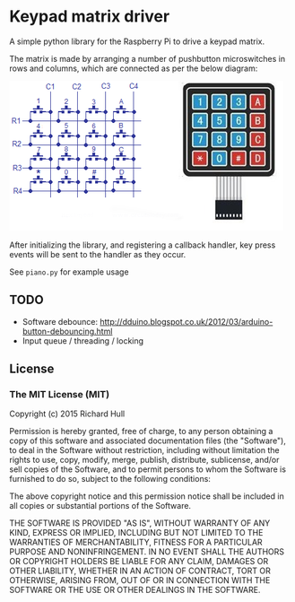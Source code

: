 # Keypad matrix driver

A simple python library for the Raspberry Pi to drive a keypad matrix.

The matrix is made by arranging a number of pushbutton microswitches in rows
and columns, which are connected as per the below diagram:

![keypad matrix](https://raw.githubusercontent.com/rm-hull/keypad/master/docs/images/keypad.png)

After initializing the library, and registering a callback handler, key press events
will be sent to the handler as they occur.

See `piano.py` for example usage

## TODO

* Software debounce: http://dduino.blogspot.co.uk/2012/03/arduino-button-debouncing.html
* Input queue / threading / locking

## License

### The MIT License (MIT)

Copyright (c) 2015 Richard Hull

Permission is hereby granted, free of charge, to any person obtaining a copy
of this software and associated documentation files (the "Software"), to deal
in the Software without restriction, including without limitation the rights
to use, copy, modify, merge, publish, distribute, sublicense, and/or sell
copies of the Software, and to permit persons to whom the Software is
furnished to do so, subject to the following conditions:

The above copyright notice and this permission notice shall be included in all
copies or substantial portions of the Software.

THE SOFTWARE IS PROVIDED "AS IS", WITHOUT WARRANTY OF ANY KIND, EXPRESS OR
IMPLIED, INCLUDING BUT NOT LIMITED TO THE WARRANTIES OF MERCHANTABILITY,
FITNESS FOR A PARTICULAR PURPOSE AND NONINFRINGEMENT. IN NO EVENT SHALL THE
AUTHORS OR COPYRIGHT HOLDERS BE LIABLE FOR ANY CLAIM, DAMAGES OR OTHER
LIABILITY, WHETHER IN AN ACTION OF CONTRACT, TORT OR OTHERWISE, ARISING FROM,
OUT OF OR IN CONNECTION WITH THE SOFTWARE OR THE USE OR OTHER DEALINGS IN THE
SOFTWARE.


